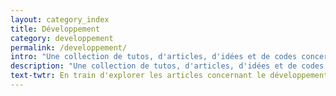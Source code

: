 ```yaml
---
layout: category_index
title: Développement
category: developpement
permalink: /developpement/
intro: "Une collection de tutos, d'articles, d'idées et de codes concernant le développement web."
description: "Une collection de tutos, d'articles, d'idées et de codes concernant le développement web."
text-twtr: En train d'explorer les articles concernant le développement Web — @MagDuWebdesign
---
```

